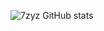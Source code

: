 ![7zyz GitHub stats](https://github-readme-stats.vercel.app/api?username=hart24&show_icons=true&count_private=true&theme=blue)


